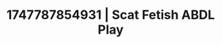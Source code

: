 ---
categories:
- Wrestling domination
- Sultry voice
- Morning passion
- Softcore vibes
- Public sex
image: /assets/images/1747787854931.jpg
layout: post
seo:
  description: Featured content with high-quality ABDL Play, Scat Fetish. HD images
    available.
  keywords: ABDL Play, Scat Fetish
  og_image: /assets/images/1747787854931.jpg
  schema_type: VisualArtwork
tags:
- ABDL Play
- Scat Fetish
- '#1747787854931'
title: 1747787854931 | Scat Fetish ABDL Play
---
